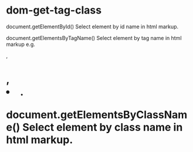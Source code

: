 # dom-get-tag-class
document.getElementById()
Select element by id name in html markup.

document.getElementsByTagName()
Select element by tag name in html markup e.g. <p>, <h1>, <li>.
  
document.getElementsByClassName()
Select element by class name in html markup.
